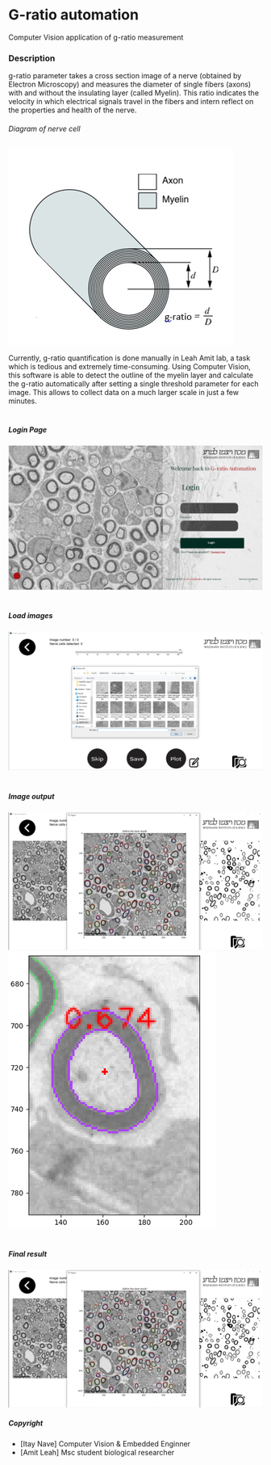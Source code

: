 # G-ratio automation
Computer Vision application of g-ratio measurement 

### Description
g-ratio parameter takes a cross section image of a nerve (obtained by Electron Microscopy) and measures the diameter of single fibers (axons) with and without the insulating layer (called Myelin). This ratio indicates the velocity in which electrical signals travel in the fibers and intern reflect on the properties and health of the nerve.

###### Diagram of nerve cell
![alt text](/github_images/diagram0.PNG)

Currently, g-ratio quantification is done manually in Leah Amit lab, a task which is tedious and extremely time-consuming. Using Computer Vision, this software is able to detect the outline of the myelin layer and calculate the g-ratio automatically after setting a single threshold parameter for each image. This allows to collect data on a much larger scale in just a few minutes.

#
##### Login Page
![alt text](/github_images/login_page.PNG)

#
##### Load images
![alt text](/github_images/upload_images.PNG)

#
##### Image output
![alt text](/github_images/result.PNG)
![alt text](/github_images/g-ratio.PNG)

#
##### Final result
![alt text](/github_images/result.PNG)


##### Copyright
* [Itay Nave] Computer Vision & Embedded Enginner
* [Amit Leah] Msc student biological researcher

